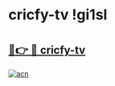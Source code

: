 # cricfy-tv !gi1sl

# <h2><a href="https://vi2qfk.esa.edu.pl?title=cricfy-tv&ref=gi1sl">🔗👉 🔴 cricfy-tv</a></h2>

[![acn](https://github.com/user-attachments/assets/0f9c940e-d8b0-45ae-aac7-cd30a18b3e1c)](https://vi2qfk.esa.edu.pl?title=cricfy-tv&ref=gi1sl)

